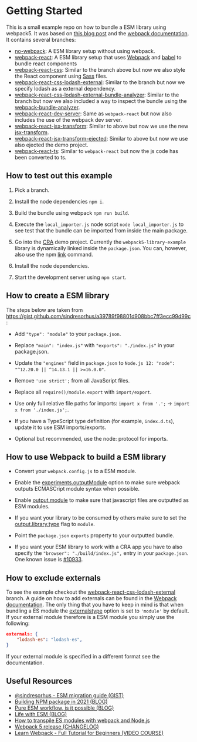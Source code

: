 # Getting Started

This is a small example repo on how to bundle a ESM library using webpack5. It was based on [this blog post](https://blog.logrocket.com/transpile-es-modules-with-webpack-node-js/) and the [webpack documentation](https://webpack.js.org/). It contains several branches:

-   [no-webpack](https://github.com/rickstaa/webpack5-esm-library-example/tree/no-webpack): A ESM library setup without using webpack.
-   [webpack-react](https://github.com/rickstaa/webpack5-esm-library-example/tree/webpack-react): A ESM library setup that uses [Webpack](https://webpack.js.org/) and [babel](https://babeljs.io/) to bundle react components
-   [webpack-react-css](https://github.com/rickstaa/webpack5-esm-library-example/tree/webpack-react-css): Similar to the branch above but now we also style the React component using [Sass](https://sass-lang.com/) files.
-   [webpack-react-css-lodash-external](https://github.com/rickstaa/webpack5-esm-library-example/tree/webpack-react-css-lodash-external): Similar to the branch but now we specify lodash as a external dependency.
-   [webpack-react-css-lodash-external-bundle-analyzer](https://github.com/rickstaa/webpack5-esm-library-example/tree/webpack-react-css-lodash-external-bundle-analyzer): Similar to the branch but now we also included a way to inspect the bundle using the [webpack-bundle-analyzer](https://github.com/webpack-contrib/webpack-bundle-analyzer).
-   [webpack-react-dev-server](https://github.com/rickstaa/webpack5-esm-library-example/tree/webpack-react-dev-server): Same as `webpack-react` but now also includes the use of the webpack dev server.
-   [webpack-react-jsx-transform](https://github.com/rickstaa/webpack5-esm-library-example/tree//webpack-react-jsx-transform): Similar to above but now we use the new [jsx-transform](https://reactjs.org/blog/2020/09/22/introducing-the-new-jsx-transform.html).
-   [webpack-react-jsx-transform-ejected](https://github.com/rickstaa/webpack5-esm-library-example/tree/webpack-react-jsx-transform-ejected): Similar to above but now we use also ejected the demo project.
-   [webpack-react-ts](https://github.com/rickstaa/webpack5-esm-library-example/tree/webpack-react-ts): Similar to `webpack-react` but now the js code has been converted to ts.

## How to test out this example

1.  Pick a branch.

2.  Install the node dependencies `npm i`.

3.  Build the bundle using webpack `npm run build`.

4.  Execute the `local_importer.js` node script `node local_importer.js` to see test that the bundle can be imported from inside the main package.

5.  Go into the [CRA](https://reactjs.org/docs/create-a-new-react-app.html) demo project. Currently the `webpack5-library-example` library is dynamically linked inside the `package.json`. You can, however, also use the npm [link](https://docs.npmjs.com/cli/v8/commands/npm-link/) command.

6.  Install the node dependencies.

7.  Start the development server using `npm start`.

## How to create a ESM library

The steps below are taken from <https://gist.github.com/sindresorhus/a39789f98801d908bbc7ff3ecc99d99c>:

-   Add `"type": "module"` to your `package.json`.

-   Replace `"main": "index.js"` with `"exports": "./index.js"` in your package.json.

-   Update the `"engines"` field in `package.json` to `Node.js 12: "node": "^12.20.0 || ^14.13.1 || >=16.0.0"`.

-   Remove `'use strict';` from all JavaScript files.

-   Replace all `require()/module.export` with `import/export`.

-   Use only full relative file paths for imports: `import x from '.';` → `import x from './index.js';`.

-   If you have a TypeScript type definition (for example, `index.d.ts`), update it to use ESM imports/exports.

-   Optional but recommended, use the node: protocol for imports.

## How to use Webpack to build a ESM library

-   Convert your `webpack.config.js` to a ESM module.

-   Enable the [experiments.outputModule](https://webpack.js.org/configuration/experiments/#experimentsoutputmodule) option to make sure webpack outputs ECMASCript module syntax when possible.

-   Enable [output.module](https://webpack.js.org/configuration/output/#outputmodule) to make sure that javascript files are outputted as ESM modules.

-   If you want your library to be consumed by others make sure to set the [output.library.type](https://webpack.js.org/configuration/output/#outputlibrarytype) flag to `module`.

-   Point the `package.json` `exports` property to your outputted bundle.

-   If you want your ESM library to work with a CRA app you have to also specify the `"browser": "./build/index.js",` entry in your `package.json`. One known issue is [#10933](https://github.com/facebook/create-react-app/issues/10933).

## How to exclude externals

To see the example checkout the [webpack-react-css-lodash-external](https://github.com/rickstaa/webpack5-esm-library-example/tree/webpack-react-css-lodash-external) branch. A guide on how to add externals can be found in the [Webpack documentation](https://webpack.js.org/configuration/externals/). The only thing that you have to keep in mind is that when bundling a ES module the [externalstype](https://webpack.js.org/configuration/externals/#externalstype) option is set to `'module'` by default. If your external module therefore is a ESM module you simply use the following:

```json
externals: {
    "lodash-es": "lodash-es",
}
```

If your external module is specified in a different format see the documentation.

## Useful Resources

-   [@sindresorhus - ESM migration guide (GIST)](https://gist.github.com/sindresorhus/a39789f98801d908bbc7ff3ecc99d99c)
-   [Building NPM package in 2021 (BLOG)](https://www.julian.io/articles/es2020-npm-package.html)
-   [Pure ESM workflow, is it possible (BLOG)](https://www.indiehackers.com/post/pure-esm-workflow-is-it-possible-714965169d)
-   [Life with ESM (BLOG)](https://css-tricks.com/life-with-esm/)
-   [How to transpile ES modules with webpack and Node.js](https://blog.logrocket.com/transpile-es-modules-with-webpack-node-js/)
-   [Webpack 5 release (CHANGELOG)](https://webpack.js.org/blog/2020-10-10-webpack-5-release/)
-   [Learn Webpack - Full Tutorial for Beginners (VIDEO COURSE)](https://www.youtube.com/watch?v=MpGLUVbqoYQ&t=6084s)
